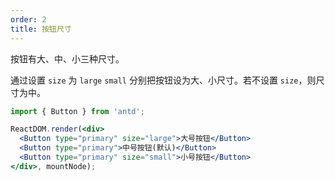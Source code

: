 ```yaml
---
order: 2
title: 按钮尺寸
---
```


按钮有大、中、小三种尺寸。

通过设置 `size` 为 `large` `small` 分别把按钮设为大、小尺寸。若不设置 `size`，则尺寸为中。



````jsx
import { Button } from 'antd';

ReactDOM.render(<div>
  <Button type="primary" size="large">大号按钮</Button>
  <Button type="primary">中号按钮(默认)</Button>
  <Button type="primary" size="small">小号按钮</Button>
</div>, mountNode);
````

<style>
#components-button-demo-size .ant-btn {
  margin-right: 8px;
}
</style>

